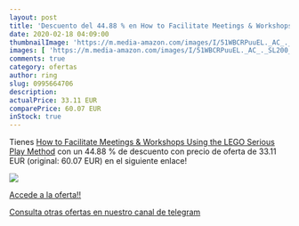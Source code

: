 ```yaml
---
layout: post
title: 'Descuento del 44.88 % en How to Facilitate Meetings & Workshops U'
date: 2020-02-18 04:09:00
thumbnailImage: 'https://m.media-amazon.com/images/I/51WBCRPuuEL._AC_._SL200_.jpg'
images: [ 'https://m.media-amazon.com/images/I/51WBCRPuuEL._AC_._SL200_.jpg' ]
comments: true
category: ofertas
author: ring
slug: 0995664706
description:
actualPrice: 33.11 EUR
comparePrice: 60.07 EUR
inStock: true
---
```


Tienes [How to Facilitate Meetings & Workshops Using the LEGO Serious Play Method](https://www.amazon.com/dp/0995664706/?tag=redken08-20) con un 44.88 % de descuento con precio de oferta de 33.11 EUR (original: 60.07 EUR) en el siguiente enlace!

[![](https://m.media-amazon.com/images/I/51WBCRPuuEL._AC_._SL200_.jpg)](https://www.amazon.com/dp/0995664706/?tag=redken08-20)

[Accede a la oferta!!](https://www.amazon.com/dp/0995664706/?tag=redken08-20)

[Consulta otras ofertas en nuestro canal de telegram](https://t.me/s/ofertas25)
